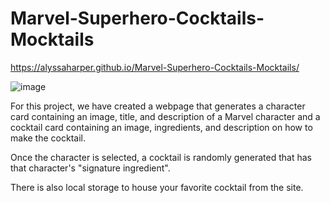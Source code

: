 # Marvel-Superhero-Cocktails-Mocktails

https://alyssaharper.github.io/Marvel-Superhero-Cocktails-Mocktails/

![image](https://user-images.githubusercontent.com/84295382/125888348-265fe2c2-dae0-497f-b644-46de2c2dfd9e.png)

For this project, we have created a webpage that generates a character card containing an image, title, and description of a Marvel character and a cocktail card containing an image, ingredients, and description on how to make the cocktail.

Once the character is selected, a cocktail is randomly generated that has that character's "signature ingredient". 

There is also local storage to house your favorite cocktail from the site.
